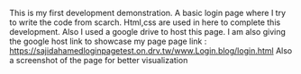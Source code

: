 This is my first development demonstration. A basic login page where I try to write the code from scarch. Html,css are used in here to complete this development. Also I used a google drive to host this page.
I am also giving the google host link to showcase my page
page link : https://sajidahamedloginpagetest.on.drv.tw/www.Login.blog/login.html
Also a screenshot of the page for better visualization 
